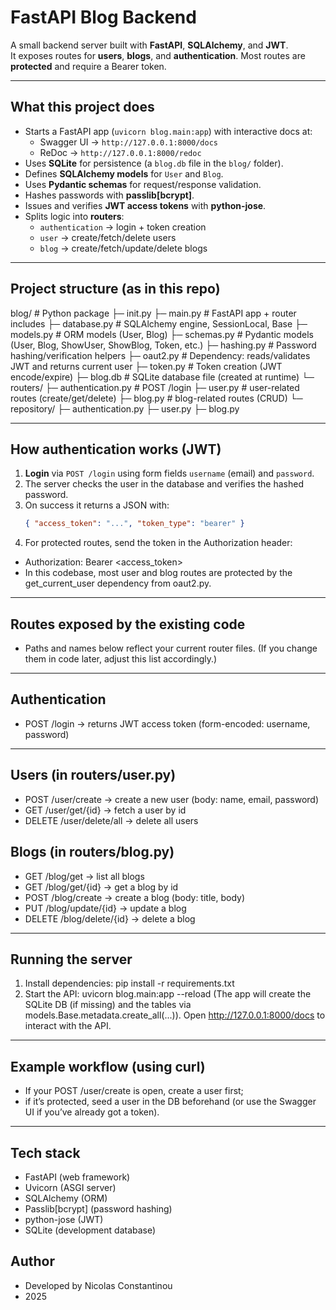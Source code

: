 # FastAPI Blog Backend

A small backend server built with **FastAPI**, **SQLAlchemy**, and **JWT**.  
It exposes routes for **users**, **blogs**, and **authentication**. Most routes are **protected** and require a Bearer token.

---

## What this project does

- Starts a FastAPI app (`uvicorn blog.main:app`) with interactive docs at:
  - Swagger UI → `http://127.0.0.1:8000/docs`
  - ReDoc → `http://127.0.0.1:8000/redoc`
- Uses **SQLite** for persistence (a `blog.db` file in the `blog/` folder).
- Defines **SQLAlchemy models** for `User` and `Blog`.
- Uses **Pydantic schemas** for request/response validation.
- Hashes passwords with **passlib[bcrypt]**.
- Issues and verifies **JWT access tokens** with **python-jose**.
- Splits logic into **routers**:
  - `authentication` → login + token creation
  - `user` → create/fetch/delete users
  - `blog` → create/fetch/update/delete blogs

---

## Project structure (as in this repo)

blog/ # Python package
├─ init.py
├─ main.py # FastAPI app + router includes
├─ database.py # SQLAlchemy engine, SessionLocal, Base
├─ models.py # ORM models (User, Blog)
├─ schemas.py # Pydantic models (User, Blog, ShowUser, ShowBlog, Token, etc.)
├─ hashing.py # Password hashing/verification helpers
├─ oaut2.py # Dependency: reads/validates JWT and returns current user
├─ token.py # Token creation (JWT encode/expire)
├─ blog.db # SQLite database file (created at runtime)
└─ routers/
├─ authentication.py # POST /login
├─ user.py # user-related routes (create/get/delete)
├─ blog.py # blog-related routes (CRUD)
└─ repository/
├─ authentication.py
├─ user.py
├─ blog.py

---

## How authentication works (JWT)

1. **Login** via `POST /login` using form fields `username` (email) and `password`.
2. The server checks the user in the database and verifies the hashed password.
3. On success it returns a JSON with:
   ```json
   { "access_token": "...", "token_type": "bearer" }
4. For protected routes, send the token in the Authorization header:
- Authorization: Bearer <access_token>
- In this codebase, most user and blog routes are protected by the get_current_user dependency from oaut2.py.

---

## Routes exposed by the existing code
- Paths and names below reflect your current router files. (If you change them in code later, adjust this list accordingly.)

---

## Authentication
- POST /login → returns JWT access token (form-encoded: username, password)

---

## Users (in routers/user.py)
- POST /user/create → create a new user (body: name, email, password)
- GET /user/get/{id} → fetch a user by id
- DELETE /user/delete/all → delete all users

## Blogs (in routers/blog.py)
- GET /blog/get → list all blogs
- GET /blog/get/{id} → get a blog by id
- POST /blog/create → create a blog (body: title, body)
- PUT /blog/update/{id} → update a blog
- DELETE /blog/delete/{id} → delete a blog

---

## Running the server
1) Install dependencies: pip install -r requirements.txt
2) Start the API: uvicorn blog.main:app --reload (The app will create the SQLite DB (if missing) and the tables via models.Base.metadata.create_all(...)). Open http://127.0.0.1:8000/docs to interact with the API.

---

## Example workflow (using curl)
- If your POST /user/create is open, create a user first;
- if it’s protected, seed a user in the DB beforehand (or use the Swagger UI if you’ve already got a token).

---

## Tech stack
- FastAPI (web framework)
- Uvicorn (ASGI server)
- SQLAlchemy (ORM)
- Passlib[bcrypt] (password hashing)
- python-jose (JWT)
- SQLite (development database)

## Author
- Developed by Nicolas Constantinou
- 2025
